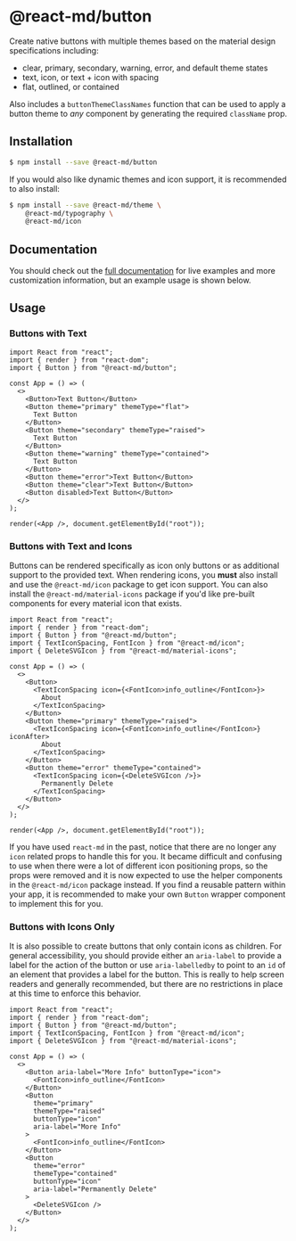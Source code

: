 # @react-md/button

Create native buttons with multiple themes based on the material design
specifications including:

- clear, primary, secondary, warning, error, and default theme states
- text, icon, or text + icon with spacing
- flat, outlined, or contained

Also includes a `buttonThemeClassNames` function that can be used to apply a
button theme to _any_ component by generating the required `className` prop.

## Installation

```sh
$ npm install --save @react-md/button
```

If you would also like dynamic themes and icon support, it is recommended to
also install:

```sh
$ npm install --save @react-md/theme \
    @react-md/typography \
    @react-md/icon
```

<!-- DOCS_REMOVE -->

## Documentation

You should check out the
[full documentation](https://react-md.dev/packages/button/demos) for live
examples and more customization information, but an example usage is shown
below.

<!-- DOCS_REMOVE_END -->

## Usage

### Buttons with Text

```tsx
import React from "react";
import { render } from "react-dom";
import { Button } from "@react-md/button";

const App = () => (
  <>
    <Button>Text Button</Button>
    <Button theme="primary" themeType="flat">
      Text Button
    </Button>
    <Button theme="secondary" themeType="raised">
      Text Button
    </Button>
    <Button theme="warning" themeType="contained">
      Text Button
    </Button>
    <Button theme="error">Text Button</Button>
    <Button theme="clear">Text Button</Button>
    <Button disabled>Text Button</Button>
  </>
);

render(<App />, document.getElementById("root"));
```

### Buttons with Text and Icons

Buttons can be rendered specifically as icon only buttons or as additional
support to the provided text. When rendering icons, you **must** also install
and use the `@react-md/icon` package to get icon support. You can also install
the `@react-md/material-icons` package if you'd like pre-built components for
every material icon that exists.

```tsx
import React from "react";
import { render } from "react-dom";
import { Button } from "@react-md/button";
import { TextIconSpacing, FontIcon } from "@react-md/icon";
import { DeleteSVGIcon } from "@react-md/material-icons";

const App = () => (
  <>
    <Button>
      <TextIconSpacing icon={<FontIcon>info_outline</FontIcon>}>
        About
      </TextIconSpacing>
    </Button>
    <Button theme="primary" themeType="raised">
      <TextIconSpacing icon={<FontIcon>info_outline</FontIcon>} iconAfter>
        About
      </TextIconSpacing>
    </Button>
    <Button theme="error" themeType="contained">
      <TextIconSpacing icon={<DeleteSVGIcon />}>
        Permanently Delete
      </TextIconSpacing>
    </Button>
  </>
);

render(<App />, document.getElementById("root"));
```

If you have used `react-md` in the past, notice that there are no longer any
`icon` related props to handle this for you. It became difficult and confusing
to use when there were a lot of different icon positioning props, so the props
were removed and it is now expected to use the helper components in the
`@react-md/icon` package instead. If you find a reusable pattern within your
app, it is recommended to make your own `Button` wrapper component to implement
this for you.

### Buttons with Icons Only

It is also possible to create buttons that only contain icons as children. For
general accessibility, you should provide either an `aria-label` to provide a
label for the action of the button or use `aria-labelledby` to point to an `id`
of an element that provides a label for the button. This is really to help
screen readers and generally recommended, but there are no restrictions in place
at this time to enforce this behavior.

```tsx
import React from "react";
import { render } from "react-dom";
import { Button } from "@react-md/button";
import { TextIconSpacing, FontIcon } from "@react-md/icon";
import { DeleteSVGIcon } from "@react-md/material-icons";

const App = () => (
  <>
    <Button aria-label="More Info" buttonType="icon">
      <FontIcon>info_outline</FontIcon>
    </Button>
    <Button
      theme="primary"
      themeType="raised"
      buttonType="icon"
      aria-label="More Info"
    >
      <FontIcon>info_outline</FontIcon>
    </Button>
    <Button
      theme="error"
      themeType="contained"
      buttonType="icon"
      aria-label="Permanently Delete"
    >
      <DeleteSVGIcon />
    </Button>
  </>
);
```
